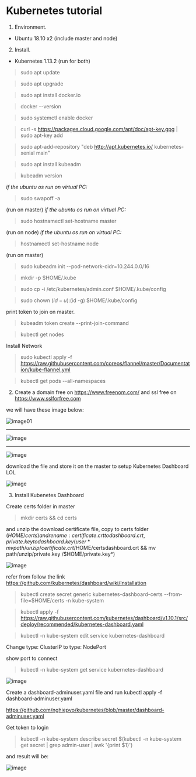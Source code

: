 # Kubernetes tutorial

1. Environment.
  - Ubuntu 18.10 x2 (include master and node)
2. Install.
  - Kubernetes 1.13.2
  (run for both)
  
  > sudo apt update 
  
  > sudo apt upgrade
  
  > sudo apt install docker.io
  
  > docker --version
  
  > sudo systemctl enable docker
  
  > curl -s https://packages.cloud.google.com/apt/doc/apt-key.gpg | sudo apt-key add
  
  > sudo apt-add-repository "deb http://apt.kubernetes.io/ kubernetes-xenial main"
  
  > sudo apt install kubeadm
  
  > kubeadm version
  
  *if the ubuntu os run on virtual PC:*
  
  > sudo swapoff -a
  
  (run on master)
  *if the ubuntu os run on virtual PC:*
  
  > sudo hostnamectl set-hostname master
  
  (run on node)
  *if the ubuntu os run on virtual PC:*
  > hostnamectl set-hostname node
  
   (run on master)
   
  > sudo kubeadm init --pod-network-cidr=10.244.0.0/16
  
  > mkdir -p $HOME/.kube
  
  > sudo cp -i /etc/kubernetes/admin.conf $HOME/.kube/config
  
  > sudo chown $(id -u):$(id -g) $HOME/.kube/config
  
   print token to join on master.
  
  > kubeadm token create --print-join-command
  
  > kubectl get nodes
  
  Install Network
  > sudo kubectl apply -f https://raw.githubusercontent.com/coreos/flannel/master/Documentation/kube-flannel.yml
  
  > kubectl get pods --all-namespaces
  
  2. Create a domain free on https://www.freenom.com/ and ssl free on https://www.sslforfree.com
  
  we will have these image below:
  
![image01](https://user-images.githubusercontent.com/47117818/51857573-31760d00-2365-11e9-9ee5-0801da12fa65.png)

--------------------------------------------------------------------------------------------------------------

![image](https://user-images.githubusercontent.com/47117818/51857768-acd7be80-2365-11e9-98ee-323e7ee77183.png)

--------------------------------------------------------------------------------------------------------------

![image](https://user-images.githubusercontent.com/47117818/51857826-d264c800-2365-11e9-8551-8f125074ac52.png)

download the file and store it on the master to setup Kubernetes Dashboard LOL

![image](https://user-images.githubusercontent.com/47117818/51857617-4b175480-2365-11e9-8e54-11893d895b78.png)

 3. Install Kubenetes Dashboard 
 
 Create certs folder in master
 
 > mkdir certs && cd certs
 

 
 and unzip the download certificate file, copy to certs folder ($HOME/certs) and rename : certificate.crt to dashboard.crt, private.key to dashboard.key ( user *mv path/unzip/certificate.crt /$HOME/certsdashboard.crt && mv path/unzip/private.key /$HOME/private.key*)
 
 
 ![image](https://user-images.githubusercontent.com/47117818/51858180-a4cc4e80-2366-11e9-88e1-9f7e364970f6.png)
  
 refer from follow the link https://github.com/kubernetes/dashboard/wiki/Installation
 
 > kubectl create secret generic kubernetes-dashboard-certs --from-file=$HOME/certs -n kube-system
 
 > kubectl apply -f https://raw.githubusercontent.com/kubernetes/dashboard/v1.10.1/src/deploy/recommended/kubernetes-dashboard.yaml
 
 > kubectl -n kube-system edit service kubernetes-dashboard
 
 Change type: ClusterIP to type: NodePort
 
 show port to connect 
 
 > kubectl -n kube-system get service kubernetes-dashboard
 
 ![image](https://user-images.githubusercontent.com/47117818/51858706-ef01ff80-2367-11e9-8b74-35583836770e.png)
 
 Create a dashboard-adminuser.yaml file and run kubectl apply -f dashboard-adminuser.yaml
 
https://github.com/nghiepvo/kubernetes/blob/master/dashboard-adminuser.yaml

Get token to login

> kubectl -n kube-system describe secret $(kubectl -n kube-system get secret | grep admin-user | awk '{print $1}')
 
 and result will be: 
 
![image](https://user-images.githubusercontent.com/47117818/51859113-f5dd4200-2368-11e9-8414-254b5f0ce759.png)
